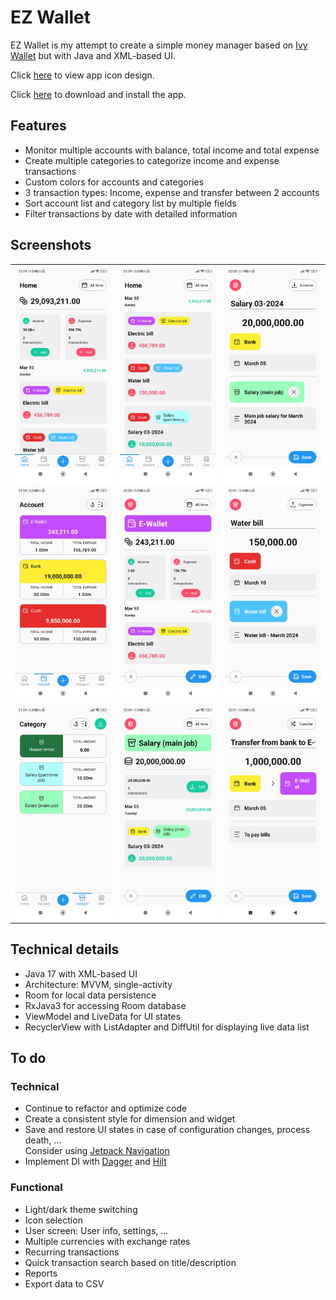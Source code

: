# EZ Wallet

EZ Wallet is my attempt to create a simple money manager based on [Ivy Wallet](https://github.com/Ivy-Apps/ivy-wallet) but with Java and XML-based UI.

Click [here](https://www.figma.com/file/tl7m8u09Brhas0Ws4AHVCq/EZ-Wallet) to view app icon design.

Click [here](https://appforshare.io/i/0pOfKH) to download and install the app.

## Features

- Monitor multiple accounts with balance, total income and total expense
- Create multiple categories to categorize income and expense transactions
- Custom colors for accounts and categories
- 3 transaction types: Income, expense and transfer between 2 accounts
- Sort account list and category list by multiple fields
- Filter transactions by date with detailed information

## Screenshots

|   |   |   |
|:-:|:-:|:-:|
|![Home](images/home_1.jpg)|![Home](images/home_2.jpg)|![Income transaction](images/transaction_income.jpg)|
|![Account](images/account.jpg)|![Account detail](images/account_detail.jpg)|![Expense transaction](images/transaction_expense.jpg)|
|![Category](images/category_income.jpg)|![Category detail](images/category_detail_income.jpg)|![Transfer transaction](images/transaction_transfer.jpg)|

## Technical details

- Java 17 with XML-based UI
- Architecture: MVVM, single-activity
- Room for local data persistence
- RxJava3 for accessing Room database
- ViewModel and LiveData for UI states
- RecyclerView with ListAdapter and DiffUtil for displaying live data list

## To do

### Technical

- Continue to refactor and optimize code
- Create a consistent style for dimension and widget
- Save and restore UI states in case of configuration changes, process death, ...\
  Consider using [Jetpack Navigation](https://developer.android.com/guide/navigation)
- Implement DI with [Dagger](https://developer.android.com/training/dependency-injection/dagger-android) and [Hilt](https://developer.android.com/training/dependency-injection/hilt-android)

### Functional

- Light/dark theme switching
- Icon selection
- User screen: User info, settings, ...
- Multiple currencies with exchange rates
- Recurring transactions
- Quick transaction search based on title/description
- Reports
- Export data to CSV
